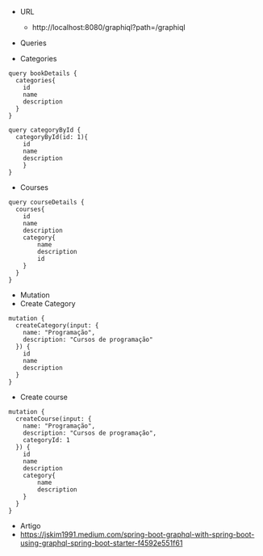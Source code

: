 - URL
  - http://localhost:8080/graphiql?path=/graphiql

- Queries
- Categories
```
query bookDetails {
  categories{
    id
    name
    description
  }
}
```
```
query categoryById {
  categoryById(id: 1){
    id
    name
    description
    }
}
```
- Courses
```
query courseDetails {
  courses{
    id
    name
    description
    category{
        name
        description
        id
    }
  }
}
```

- Mutation
- Create Category
```
mutation {
  createCategory(input: {
    name: "Programação",
    description: "Cursos de programação"
  }) {
    id
    name
    description
  }
}
```
- Create course
```
mutation {
  createCourse(input: {
    name: "Programação",
    description: "Cursos de programação",
    categoryId: 1
  }) {
    id
    name
    description
    category{
        name
        description
    }
  }
}
```

- Artigo
- https://jskim1991.medium.com/spring-boot-graphql-with-spring-boot-using-graphql-spring-boot-starter-f4592e551f61